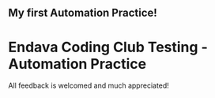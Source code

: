 ## My first Automation Practice!
# Endava Coding Club Testing - Automation Practice

All feedback is welcomed and much appreciated!
